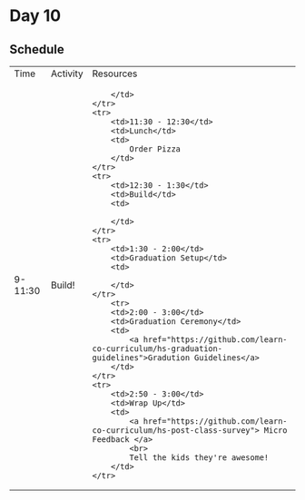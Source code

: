 # Day 10

## Schedule

<table>
    <tr>
        <td>Time</td>
        <td>Activity</td>
        <td>Resources</td>
    </tr>
    <tr>
        <td>9-11:30</td>
        <td>Build!</td>
        <td>
            
        </td>
    </tr>
    <tr>
        <td>11:30 - 12:30</td>    
        <td>Lunch</td>
        <td>
            Order Pizza
        </td>
    </tr>
    <tr>
        <td>12:30 - 1:30</td>    
        <td>Build</td>
        <td>
            
        </td>
    </tr>
    <tr>
        <td>1:30 - 2:00</td>    
        <td>Graduation Setup</td>
        <td>
            
        </td>
    </tr>
        <tr>
        <td>2:00 - 3:00</td>    
        <td>Graduation Ceremony</td>
        <td>
            <a href="https://github.com/learn-co-curriculum/hs-graduation-guidelines">Gradution Guidelines</a>
        </td>
    </tr>
    <tr>
        <td>2:50 - 3:00</td>
        <td>Wrap Up</td>
        <td>
            <a href="https://github.com/learn-co-curriculum/hs-post-class-survey"> Micro Feedback </a>
            <br>
            Tell the kids they're awesome!
        </td>
    </tr>
</table>
